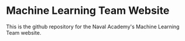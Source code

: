 # Machine Learning Team Website
This is the github repository for the Naval Academy's Machine Learning Team website.
